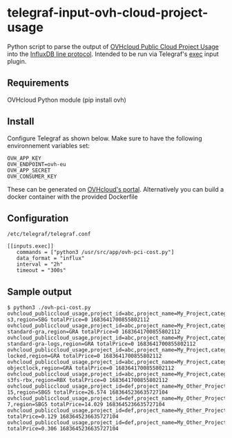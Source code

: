 # telegraf-input-ovh-cloud-project-usage
Python script to parse the output of [OVHcloud Public Cloud Project Usage](https://api.ovh.com/console/#/cloud/project/%7BserviceName%7D/usage/current~GET) into the [InfluxDB line protocol](https://docs.influxdata.com/influxdb/latest/reference/syntax/line-protocol/). Intended to be run via Telegraf's [exec](https://github.com/influxdata/telegraf/tree/master/plugins/inputs/exec) input plugin.

## Requirements
OVHcloud Python module (pip install ovh)

## Install
Configure Telegraf as shown below. Make sure to have the following environnement variables set:
```
OVH_APP_KEY
OVH_ENDPOINT=ovh-eu
OVH_APP_SECRET
OVH_CONSUMER_KEY
```
These can be generated on [OVHcloud's portal](https://help.ovhcloud.com/csm/en-gb-api-getting-started-ovhcloud-api?id=kb_article_view&sysparm_article=KB0042784#advanced-usage-pair-ovhcloud-apis-with-an-application).
Alternatively you can build a docker container with the provided Dockerfile

## Configuration

`/etc/telegraf/telegraf.conf`
```
[[inputs.exec]]
   commands = ["python3 /usr/src/app/ovh-pci-cost.py"]
   data_format = "influx"
   interval = "2h"
   timeout = "300s"

```

## Sample output
```
$ python3 ./ovh-pci-cost.py 
ovhcloud_publiccloud_usage,project_id=abc,project_name=My_Project,category=hourlyUsage,subcategory=storage,bucketName=highperf-s3,region=SBG totalPrice=0 1683641700855802112
ovhcloud_publiccloud_usage,project_id=abc,project_name=My_Project,category=hourlyUsage,subcategory=storage,bucketName=s3-standard-gra,region=GRA totalPrice=0 1683641700855802112
ovhcloud_publiccloud_usage,project_id=abc,project_name=My_Project,category=hourlyUsage,subcategory=storage,bucketName=s3-standard-gra-logs,region=GRA totalPrice=0 1683641700855802112
ovhcloud_publiccloud_usage,project_id=abc,project_name=My_Project,category=hourlyUsage,subcategory=storage,bucketName=s3-locked,region=GRA totalPrice=0 1683641700855802112
ovhcloud_publiccloud_usage,project_id=abc,project_name=My_Project,category=hourlyUsage,subcategory=storage,bucketName=s3-objectlock,region=GRA totalPrice=0 1683641700855802112
ovhcloud_publiccloud_usage,project_id=abc,project_name=My_Project,category=hourlyUsage,subcategory=storage,bucketName=s3-s3fs-rbx,region=RBX totalPrice=0 1683641700855802112
ovhcloud_publiccloud_usage,project_id=def,project_name=My_Other_Project,category=hourlyUsage,subcategory=instance,reference=b2-15,region=SBG5 totalPrice=26.574 1683645236635727104
ovhcloud_publiccloud_usage,project_id=def,project_name=My_Other_Project,category=hourlyUsage,subcategory=instance,reference=b2-7,region=SBG5 totalPrice=14.029 1683645236635727104
ovhcloud_publiccloud_usage,project_id=def,project_name=My_Other_Project,category=hourlyUsage,subcategory=snapshot,region=BHS3 totalPrice=0.129 1683645236635727104
ovhcloud_publiccloud_usage,project_id=def,project_name=My_Other_Project,category=hourlyUsage,subcategory=snapshot,region=GRA5 totalPrice=0.306 1683645236635727104


```
